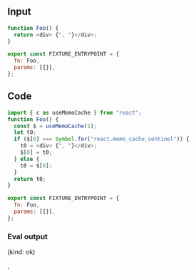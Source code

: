 
## Input

```javascript
function Foo() {
  return <div> {", "}</div>;
}

export const FIXTURE_ENTRYPOINT = {
  fn: Foo,
  params: [{}],
};

```

## Code

```javascript
import { c as useMemoCache } from "react";
function Foo() {
  const $ = useMemoCache(1);
  let t0;
  if ($[0] === Symbol.for("react.memo_cache_sentinel")) {
    t0 = <div> {", "}</div>;
    $[0] = t0;
  } else {
    t0 = $[0];
  }
  return t0;
}

export const FIXTURE_ENTRYPOINT = {
  fn: Foo,
  params: [{}],
};

```
      
### Eval output
(kind: ok) <div> , </div>